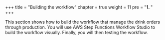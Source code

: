 +++
title = "Building the workflow"
chapter = true
weight = 11
pre = "<b>1. </b>"
+++

This section shows how to build the workflow that manage the drink orders through production. You will use AWS Step Functions Workflow Studio to build the workflow visually. Finally, you will then testing the workflow.